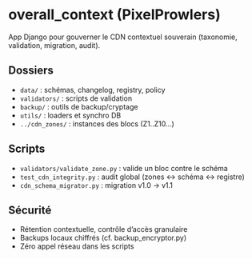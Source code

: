 # overall_context (PixelProwlers)

App Django pour gouverner le CDN contextuel souverain (taxonomie, validation, migration, audit).

## Dossiers
- `data/` : schémas, changelog, registry, policy
- `validators/` : scripts de validation
- `backup/` : outils de backup/cryptage
- `utils/` : loaders et synchro DB
- `../cdn_zones/` : instances des blocs (Z1..Z10...)

## Scripts
- `validators/validate_zone.py` : valide un bloc contre le schéma
- `test_cdn_integrity.py` : audit global (zones ↔ schéma ↔ registre)
- `cdn_schema_migrator.py` : migration v1.0 → v1.1

## Sécurité
- Rétention contextuelle, contrôle d’accès granulaire
- Backups locaux chiffrés (cf. backup_encryptor.py)
- Zéro appel réseau dans les scripts
